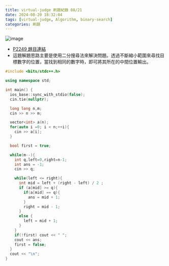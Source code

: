 ```yaml
---
title: virtual-judge 刷題紀錄 08/21
date: 2024-08-20 18:32:04
tags: [virtual-judge, Algorithm, binary-search]
categories: 刷題
---
```


![image](https://imgur.com/LLJNmPR.png)

* [P2249 題目連結](https://www.luogu.com.cn/problem/P2249)
* 這題解題思路主要是使用二分搜尋法來解決問題。透過不斷縮小範圍來尋找目標數字的位置，當找到相同的數字時，即可將其所在的中間位置輸出。

<!--more-->

```c++
#include <bits/stdc++.h>

using namespace std;

int main() {
  ios_base::sync_with_stdio(false);
  cin.tie(nullptr);

  long long n,m;
  cin >> n >> m;

  vector<int> a(n);
  for(auto i =0; i < n;++i){
    cin >> a[i];
  }

  bool first = true;

  while(m--){
    int q,left=0,right=n-1;
    int ans = -1;
    cin >> q;

    while(left <= right){
      int mid = left + (right - left) / 2 ;
      if (a[mid] >= q){
        if(a[mid] == q){
          ans = mid + 1;
        }
        right = mid - 1;
      }
      else {
        left = mid + 1;
      }
    }
    if(!first) cout << " ";
    cout << ans;
    first = false;
  }
  cout << "\n";
}
```

